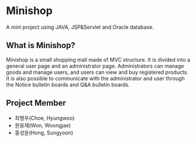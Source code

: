 # Minishop
A mini project using JAVA, JSP&Servlet and Oracle database.

## What is Minishop?
Minishop is a small shopping mall made of MVC structure. 
It is divided into a general user page and an administrator page. 
Administrators can manage goods and manage users, and users can view and buy registered products. 
It is also possible to communicate with the administrator and user through the Notice bulletin boards and Q&A bulletin boards.

## Project Member
* 최형우(Choe, Hyungwoo)
* 원웅재(Won, Woongjae)
* 홍성윤(Hong, Sungyoon)
